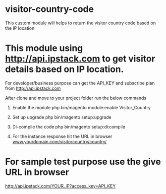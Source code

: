 # visitor-country-code
This custom module will helps to return the visitor country code based on the IP location.

# This module using http://api.ipstack.com to get visitor details based on IP location.
For developer/business purpose can get the API_KEY and subscribe plan from http://api.ipstack.com

After clone and move to your project folder run the below commands
1) Enable the module 
php bin/magento module:enable Visitor_Country

2) Set up upgrade
php bin/magento setup:upgrade

3) Di-compile the code
php bin/magento setup:di:compile

4) For the instance response hit the URL in browser
www.yourdomain.com/visitorcountry/country/

# For sample test purpose use the give URL in browser
http://api.ipstack.com/YOUR_IP?access_key=API_KEY
